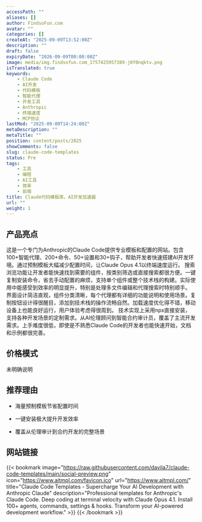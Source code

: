 ```yaml
---
accessPath: ""
aliases: []
author: FindsoFun.com
avatar: ""
categories: []
createAt: "2025-09-09T13:52:00Z"
description: ""
draft: false
expiryDate: "2026-09-09T00:00:00Z"
image: media/img.findsofun.com_1757425957389-j0f0nqktv.png
isTranslated: true
keywords:
    - Claude Code
    - AI开发
    - 代码模板
    - 智能代理
    - 开发工具
    - Anthropic
    - 终端速度
    - MCP协议
lastMod: "2025-09-09T14:24:00Z"
metaDescription: ""
metaTitle: ""
position: content/posts/2025
showComments: false
slug: claude-code-templates
status: Pre
tags:
    - 工具
    - 编程
    - AI工具
    - 效率
    - 前端
title: Claude代码模板库，AI开发加速器
url: ""
weight: 1
---
```

## 产品亮点
这是一个专门为Anthropic的Claude Code提供专业模板和配置的网站。包含100+智能代理、200+命令、50+设置和30+钩子，帮助开发者快速搭建AI开发环境。通过预制模板大幅减少配置时间，让Claude Opus 4.1以终端速度运行。
搜索浏览功能让开发者能快速找到需要的组件，按类别筛选或直接搜索都很方便。一键复制安装命令，省去手动配置的麻烦，支持单个组件或整个技术栈的构建。实际使用中能感受到效率的明显提升，特别是处理多文件编辑和代理搜索时特别顺手。
界面设计简洁直观，组件分类清晰，每个代理都有详细的功能说明和使用场景。复制按钮设计得很醒目，添加到技术栈的操作流畅自然。加载速度优化得不错，移动设备上也能良好运行，用户体验考虑得很周到。
技术实现上采用npx直接安装，支持各种开发场景的定制需求。从AI伦理顾问到智能合约审计员，覆盖了主流开发需求。上手难度很低，即使是不熟悉Claude Code的开发者也能快速开始，文档和示例都很完善。

## 价格模式
<!--more-->未明确说明

## 推荐理由
- 海量预制模板节省配置时间

- 一键安装极大提升开发效率

- 覆盖从伦理审计到合约开发的完整场景

## 网站链接
{{< bookmark image="https://raw.githubusercontent.com/davila7/claude-code-templates/main/social-preview.png" icon="https://www.aitmpl.com/favicon.ico" url="https://www.aitmpl.com/" title="Claude Code Templates - Supercharge Your AI Development with Anthropic Claude" description="Professional templates for Anthropic's Claude Code. Deep coding at terminal velocity with Claude Opus 4.1. Install 100+ agents, commands, settings & hooks. Transform your AI-powered development workflow." >}}
{{< /bookmark >}}


